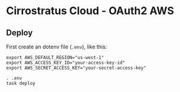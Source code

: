 # Cirrostratus Cloud - OAuth2 AWS

## Deploy

First create an dotenv file (`.env`), like this:

```shell
export AWS_DEFAULT_REGION="us-west-1"
export AWS_ACCESS_KEY_ID="your-access-key-id"
export AWS_SECRET_ACCESS_KEY="your-secret-access-key"
```

```shell
. .env
task deploy
```